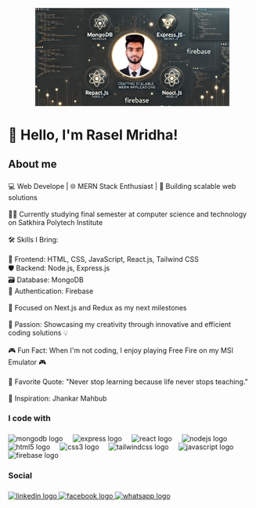 <div align="center">
  <img height="200" src="https://github.com/RaselMridha792/rasel-mridha/blob/main/Untitled%20design.png"  />
</div>

###

<h1 align="left">🌟 Hello, I'm Rasel Mridha!</h1>

###

<h2 align="left">About me</h2>

###

<p align="left">💻 Web Develope | 🌐 MERN Stack Enthusiast | 🚀 Building scalable web solutions<br><br>👨‍🎓 Currently studying final semester at computer science and technology on Satkhira Polytech Institute<br><br>🛠️ Skills I Bring:<br><br>🌈 Frontend: HTML, CSS, JavaScript, React.js, Tailwind CSS<br>🛡️ Backend: Node.js, Express.js<br>🗃️ Database: MongoDB<br>🔐 Authentication: Firebase<br><br>🎯 Focused on Next.js and Redux as my next milestones<br><br>🎨 Passion: Showcasing my creativity through innovative and efficient coding solutions 💡<br><br>🎮 Fun Fact: When I'm not coding, I enjoy playing Free Fire on my MSI Emulator 🎮<br><br>🌟 Favorite Quote: "Never stop learning because life never stops teaching."<br><br>🌟 Inspiration: Jhankar Mahbub</p>

###

<h3 align="left">I code with</h3>

###

<div align="left">
  <img src="https://cdn.jsdelivr.net/gh/devicons/devicon/icons/mongodb/mongodb-original.svg" height="40" alt="mongodb logo"  />
  <img width="12" />
  <img src="https://skillicons.dev/icons?i=express" height="40" alt="express logo"  />
  <img width="12" />
  <img src="https://cdn.jsdelivr.net/gh/devicons/devicon/icons/react/react-original.svg" height="40" alt="react logo"  />
  <img width="12" />
  <img src="https://cdn.jsdelivr.net/gh/devicons/devicon/icons/nodejs/nodejs-original.svg" height="40" alt="nodejs logo"  />
  <img width="12" />
  <img src="https://cdn.jsdelivr.net/gh/devicons/devicon/icons/html5/html5-original.svg" height="40" alt="html5 logo"  />
  <img width="12" />
  <img src="https://cdn.jsdelivr.net/gh/devicons/devicon/icons/css3/css3-original.svg" height="40" alt="css3 logo"  />
  <img width="12" />
  <img src="https://skillicons.dev/icons?i=tailwind" height="40" alt="tailwindcss logo"  />
  <img width="12" />
  <img src="https://cdn.jsdelivr.net/gh/devicons/devicon/icons/javascript/javascript-original.svg" height="40" alt="javascript logo"  />
  <img width="12" />
  <img src="https://cdn.jsdelivr.net/gh/devicons/devicon/icons/firebase/firebase-plain.svg" height="40" alt="firebase logo"  />
</div>

###

<h3 align="left">Social</h3>

###

<div align="left">
  <a href="https://www.linkedin.com/in/raselmridha/" target="_blank">
    <img src="https://raw.githubusercontent.com/maurodesouza/profile-readme-generator/master/src/assets/icons/social/linkedin/default.svg" width="52" height="40" alt="linkedin logo"  />
  </a>
  <a href="https://www.facebook.com/rasel.mirdha.397" target="_blank">
    <img src="https://raw.githubusercontent.com/maurodesouza/profile-readme-generator/master/src/assets/icons/social/facebook/default.svg" width="52" height="40" alt="facebook logo"  />
  </a>
  <a href="+8801645072790" target="_blank">
    <img src="https://raw.githubusercontent.com/maurodesouza/profile-readme-generator/master/src/assets/icons/social/whatsapp/default.svg" width="52" height="40" alt="whatsapp logo"  />
  </a>
</div>

###
